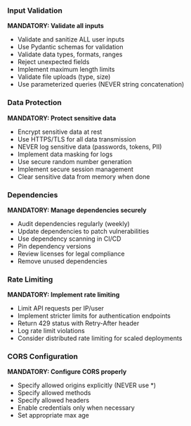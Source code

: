 
### Input Validation

**MANDATORY: Validate all inputs**
- Validate and sanitize ALL user inputs
- Use Pydantic schemas for validation
- Validate data types, formats, ranges
- Reject unexpected fields
- Implement maximum length limits
- Validate file uploads (type, size)
- Use parameterized queries (NEVER string concatenation)

### Data Protection

**MANDATORY: Protect sensitive data**
- Encrypt sensitive data at rest
- Use HTTPS/TLS for all data transmission
- NEVER log sensitive data (passwords, tokens, PII)
- Implement data masking for logs
- Use secure random number generation
- Implement secure session management
- Clear sensitive data from memory when done

### Dependencies

**MANDATORY: Manage dependencies securely**
- Audit dependencies regularly (weekly)
- Update dependencies to patch vulnerabilities
- Use dependency scanning in CI/CD
- Pin dependency versions
- Review licenses for legal compliance
- Remove unused dependencies

### Rate Limiting

**MANDATORY: Implement rate limiting**
- Limit API requests per IP/user
- Implement stricter limits for authentication endpoints
- Return 429 status with Retry-After header
- Log rate limit violations
- Consider distributed rate limiting for scaled deployments

### CORS Configuration

**MANDATORY: Configure CORS properly**
- Specify allowed origins explicitly (NEVER use *)
- Specify allowed methods
- Specify allowed headers
- Enable credentials only when necessary
- Set appropriate max age
